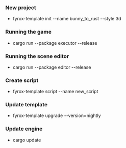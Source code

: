 ### New project
- fyrox-template init --name bunny_to_rust --style 3d
### Running the game
- cargo run --package executor --release
### Running the scene editor
- cargo run --package editor --release
### Create script
- fyrox-template script --name new_script
### Update template
- fyrox-template upgrade --version=nightly
### Update engine
- cargo update